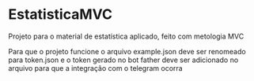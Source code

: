 # EstatisticaMVC
Projeto para o material de estatística aplicado, feito com metologia MVC

Para que o projeto funcione o arquivo example.json deve ser renomeado para token.json e o token gerado no bot father deve ser adicionado no arquivo para que a integração com o telegram ocorra
